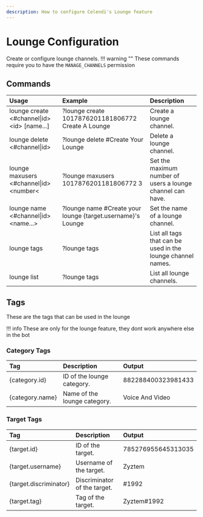 ```yaml
---
description: How to configure Celendi's Lounge feature
---
```

# Lounge Configuration

Create or configure lounge channels.
!!! warning ""
    These commands require you to have the `MANAGE_CHANNELS` permission

## Commands

| Usage | Example | Description |
| :--- | :--- | :--- |
| lounge create &lt;#channel\|id&gt; &lt;id&gt; &#91;name...&#93; | ?lounge create 1017876201181806772 Create A Lounge | Create a lounge channel. |
| lounge delete &lt;#channel\|id&gt; | ?lounge delete #Create Your Lounge | Delete a lounge channel. |
| lounge maxusers &lt;#channel\|id&gt; &lt;number&lt; | ?lounge maxusers 1017876201181806772 3 | Set the maximum number of users a lounge channel can have. |
| lounge name &lt;#channel\|id> &lt;name...&gt; | ?lounge name #Create your lounge {target.username}'s Lounge | Set the name of a lounge channel. |
| lounge tags | ?lounge tags | List all tags that can be used in the lounge channel names. |
| lounge list | ?lounge tags | List all lounge channels. |

## Tags

These are the tags that can be used in the lounge

!!! info
    These are only for the lounge feature, they dont work anywhere else in the bot

### Category Tags

| Tag      | Description | Output |
| :------- | :---------- | :------- |
| {category.id} | ID of the lounge category. | 882288400323981433 |
| {category.name} | Name of the lounge category. | Voice And Video |

### Target Tags

| Tag      | Description | Output |
| :------- | :---------- | :------- |
| {target.id} | ID of the target. | 785276955645313035 |
| {target.username} | Username of the target. | Zyztem |
| {target.discriminator} | Discriminator of the target. | #1992 |
| {target.tag} | Tag of the target. | Zyztem#1992 |
